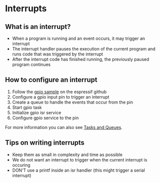 # Interrupts
## What is an interrupt?
* When a program is running and an event occurs, it may trigger an interrupt
* The interrupt handler pauses the execution of the current program and runs code that was triggered by the interrupt
* After the interrupt code has finished running, the previously paused program continues

## How to configure an interrupt
1. Follow the [gpio sample](https://github.com/espressif/esp-idf/blob/master/examples/peripherals/gpio/main/gpio_example_main.c) on the espressif github
1. Configure a gpio input pin to trigger an interrupt
1. Create a queue to handle the events that occur from the pin
1. Start gpio task
1. Initialize gpio isr service
1. Configure gpio service to the pin 

For more information you can also see [Tasks and Queues](tasks-and-queues.md).

## Tips on writing interrupts
* Keep them as small in complexity and time as possible
* We do not want an interrupt to trigger when the current interrupt is occuring
* DON'T use a printf inside an isr handler (this might trigger a serial interrupt)
